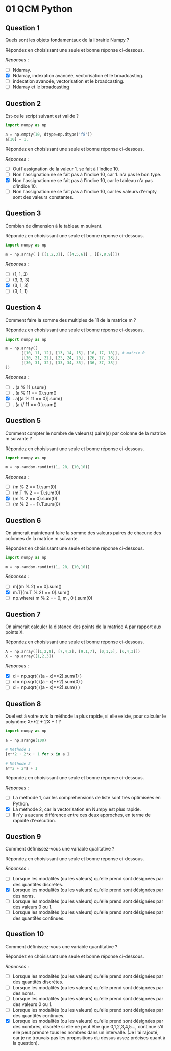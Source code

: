 # 01 QCM Python

## Question 1

Quels sont les objets fondamentaux de la librairie Numpy ?

Répondez en choisissant une seule et bonne réponse ci-dessous.

_Réponses_ :

- [ ] Ndarray.
- [x] Ndarray, indexation avancée, vectorisation et le broadcasting.
- [ ] indexation avancée, vectorisation et le broadcasting.
- [ ] Ndarray et le broadcasting

## Question 2

Est-ce le script suivant est valide ? 

```python
import numpy as np

a = np.empty(10, dtype=np.dtype('f8'))
a[10] = 1.
```

Répondez en choisissant une seule et bonne réponse ci-dessous.

_Réponses_ :

- [ ] Oui l'assignation de la valeur 1. se fait à l'indice 10.
- [ ] Non l'assignation ne se fait pas à l'indice 10, car 1. n'a pas le bon type.
- [x] Non l'assignation ne se fait pas à l'indice 10, car le tableau n'a pas d'indice 10.
- [ ] Non l'assignation ne se fait pas à l'indice 10, car les valeurs d'empty sont des valeurs constantes.

## Question 3

Combien de dimension à le tableau m suivant.

Répondez en choisissant une seule et bonne réponse ci-dessous.

```python
import numpy as np

m = np.array( [ [[1,2,3]], [[4,5,6]] , [[7,8,9]]])
```

_Réponses_ :

- [ ] (1, 1, 3)
- [ ] (3, 3, 3)
- [x] (3, 1, 3)
- [ ] (3, 1, 1)

## Question 4

Comment faire la somme des multiples de 11 de la matrice m ?

Répondez en choisissant une seule et bonne réponse ci-dessous.

```python
import numpy as np

m = np.array([
       [[10, 11, 12], [13, 14, 15], [16, 17, 18]], # matrix 0
       [[20, 21, 22], [23, 24, 25], [26, 27, 28]],
       [[30, 31, 32], [33, 34, 35], [36, 37, 38]]
])
```

_Réponses_ :

- [ ] . (a % 11 ).sum()
- [ ] . (a % 11 == 0).sum()
- [x] . a[(a % 11 == 0)].sum()
- [ ] . (a  // 11 == 0 ).sum()

## Question 5

Comment compter le nombre de valeur(s) paire(s) par colonne de la matrice m suivante ?

Répondez en choisissant une seule et bonne réponse ci-dessous.

```python
import numpy as np

m = np.random.randint(1, 20, (10,10))
```

_Réponses_ :

- [ ] (m % 2 == 1).sum(0)
- [ ] (m.T % 2 == 1).sum(0)
- [x] (m % 2 == 0).sum(0)
- [ ] (m % 2 == 1).T.sum(0)

## Question 6

On aimerait maintenant faire la somme des valeurs paires de chacune des colonnes de la matrice m suivante.

Répondez en choisissant une seule et bonne réponse ci-dessous.

```python
import numpy as np

m = np.random.randint(1, 20, (10,10))
```

_Réponses_ :

- [ ] m[(m % 2) == 0].sum()
- [x] m.T[(m.T % 2) == 0].sum()
- [ ] np.where( m % 2 == 0, m , 0 ).sum(0)

## Question 7

On aimerait calculer la distance des points de la matrice A par rapport aux points X.

Répondez en choisissant une seule et bonne réponse ci-dessous.

```python
A = np.array([[1,2,8], [7,4,2], [9,1,7], [0,1,5], [6,4,3]])
X = np.array([1,2,3])
```

_Réponses_ :

- [x] d = np.sqrt( ((a - x)**2).sum(1) )
- [ ] d = np.sqrt( ((a - x)**2).sum(0) )
- [ ] d = np.sqrt( ((a - x)**2).sum() )

## Question 8

Quel est à votre avis la méthode la plus rapide, si elle existe, pour calculer le polynôme X**2 + 2X + 1 ?

```python
import numpy as np

a = np.arange(100)

# Methode 1
[x**2 + 2*x + 1 for x in a ]

# Méthode 2
a**2 + 2*a + 1
```

Répondez en choisissant une seule et bonne réponse ci-dessous.

_Réponses_ :

- [ ] La méthode 1, car les compréhensions de liste sont trés optimisées en Python.
- [x] La méthode 2, car la vectorisation en Numpy est plus rapide.
- [ ] Il n'y a aucune différence entre ces deux approches, en terme de rapidité d'exécution.

## Question 9

Comment définissez-vous une variable qualitative ? 

Répondez en choisissant une seule et bonne réponse ci-dessous.

_Réponses_ :

- [ ] Lorsque les modalités (ou les valeurs) qu'elle prend sont désignées par des quantités discrètes. 
- [x] Lorsque les modalités (ou les valeurs) qu'elle prend sont désignées par des noms. 
- [ ] Lorsque les modalités (ou les valeurs) qu'elle prend sont désignées par des valeurs 0 ou 1. 
- [ ] Lorsque les modalités (ou les valeurs) qu'elle prend sont désignées par des quantités continues. 

## Question 10

Comment définissez-vous une variable quantitative ? 

Répondez en choisissant une seule et bonne réponse ci-dessous.

_Réponses_ :

- [ ] Lorsque les modalités (ou les valeurs) qu'elle prend sont désignées par des quantités discrètes. 
- [ ] Lorsque les modalités (ou les valeurs) qu'elle prend sont désignées par des noms. 
- [ ] Lorsque les modalités (ou les valeurs) qu'elle prend sont désignées par des valeurs 0 ou 1. 
- [ ] Lorsque les modalités (ou les valeurs) qu'elle prend sont désignées par des quantités continues.
- [x] Lorsque les modalités (ou les valeurs) qu'elle prend sont désignées par des nombres, discrète si elle ne peut être que 0,1,2,3,4,5..., continue s'il elle peut prendre tous les nombres dans un intervalle. (Je l'ai rajouté, car je ne trouvais pas les propositions du dessus assez précises quant à la question).
